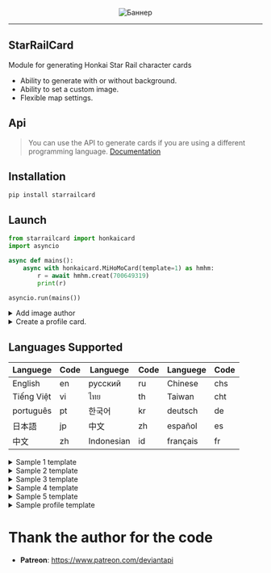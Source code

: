 <p align="center">
 <img src="./documentation/StarRailCardM.png" alt="Баннер"/>
</p>

____

## StarRailCard

Module for generating Honkai Star Rail character cards

* Ability to generate with or without background.<br>
* Ability to set a custom image.<br>
* Flexible map settings.

## Api
>
> You can use the API to generate cards if you are using a different programming language.
[Documentation](https://github.com/DEViantUA/StarRailCard/wiki/StarRailCard-API)

## Installation

```
pip install starrailcard
```

## Launch

``` python
from starrailcard import honkaicard 
import asyncio

async def mains():
    async with honkaicard.MiHoMoCard(template=1) as hmhm:
        r = await hmhm.creat(700649319)
        print(r)

asyncio.run(mains())
```

<details>
<summary>Add image author</summary>

``` python
from starrailcard import honkaicard 
import asyncio

async def mains():
    async with honkaicard.MiHoMoCard(template=1) as hmhm:
        r = await hmhm.creat(700649319)
        for key in r.card:
            cards = await hmhm.add_author(link= "https://www.deviantart.com/dezzso", card= key.card)
            #cards.save(f"{key.id}.png") #A function to save an image with the author's stamp added.
        print(r)

asyncio.run(mains())
```

</details>

<details>
<summary>Create a profile card.</summary>

``` python
from starrailcard import honkaicard 
import asyncio

async def mains():
    async with honkaicard.MiHoMoCard(template=1) as hmhm:
        r = await hmhm.get_profile(700649319,  card = True)
        print(r)

asyncio.run(mains())
```

</details>

## Languages Supported

| Languege    |  Code   | Languege    |  Code   | Languege    |  Code   |
|-------------|---------|-------------|---------|-------------|---------|
|  English    |     en  |  русский    |     ru  |  Chinese    |    chs  |
|  Tiếng Việt |     vi  |  ไทย        |     th  | Taiwan     |    cht  |
|  português  |     pt  | 한국어      |     kr  | deutsch    |     de  |
|  日本語      |     jp  | 中文        |     zh  | español    |     es  |
|  中文        |     zh  | Indonesian |     id  | français   |     fr  |

<details>
<summary>Sample 1 template</summary>

[![Adaptation][3]][3]

[3]: ./documentation/a-18.png
  
</details>

<details>
<summary>Sample 2 template</summary>

[![Adaptation][4]][4]

[4]: ./documentation/a-27.png

</details>

<details>
<summary>Sample 3 template</summary>

[![Adaptation][2]][2]

[2]: ./documentation/a-21.png

</details>

<details>
<summary>Sample 4 template</summary>

[![Adaptation][5]][5]

[5]: ./documentation/a-25.png

</details>

<details>
<summary>Sample 5 template</summary>

[![Adaptation][6]][6]

[6]: ./documentation/a-26.png

</details>

<details>
<summary>Sample profile template</summary>

[![Adaptation][1]][1]

[1]: ./documentation/a-22.png

</details>

# Thank the author for the code

* **Patreon**: <https://www.patreon.com/deviantapi>
